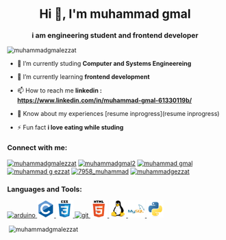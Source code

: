 <h1 align="center">Hi 👋, I'm muhammad gmal</h1>
<h3 align="center">i am engineering student and frontend developer</h3>

<p align="left"> <img src="https://komarev.com/ghpvc/?username=muhammadgmalezzat&label=Profile%20views&color=0e75b6&style=flat" alt="muhammadgmalezzat" /> </p>

- 🔭 I’m currently studing **Computer and Systems Engineereing**

- 🌱 I’m currently learning **frontend development**

- 📫 How to reach me **linkedin : https://www.linkedin.com/in/muhammad-gmal-61330119b/**

- 📄 Know about my experiences [resume inprogress](resume inprogress)

- ⚡ Fun fact **i love eating while studing**

<h3 align="left">Connect with me:</h3>
<p align="left">
<a href="https://dev.to/muhammadgmalezzat" target="blank"><img align="center" src="https://cdn.jsdelivr.net/npm/simple-icons@3.0.1/icons/dev-dot-to.svg" alt="muhammadgmalezzat" height="30" width="40" /></a>
<a href="https://twitter.com/muhammadgmal2" target="blank"><img align="center" src="https://raw.githubusercontent.com/rahuldkjain/github-profile-readme-generator/master/src/images/icons/Social/twitter.svg" alt="muhammadgmal2" height="30" width="40" /></a>
<a href="https://linkedin.com/in/muhammad gmal" target="blank"><img align="center" src="https://raw.githubusercontent.com/rahuldkjain/github-profile-readme-generator/master/src/images/icons/Social/linked-in-alt.svg" alt="muhammad gmal" height="30" width="40" /></a>
<a href="https://fb.com/muhammad g ezzat" target="blank"><img align="center" src="https://raw.githubusercontent.com/rahuldkjain/github-profile-readme-generator/master/src/images/icons/Social/facebook.svg" alt="muhammad g ezzat" height="30" width="40" /></a>
<a href="https://instagram.com/7958_muhammad" target="blank"><img align="center" src="https://raw.githubusercontent.com/rahuldkjain/github-profile-readme-generator/master/src/images/icons/Social/instagram.svg" alt="7958_muhammad" height="30" width="40" /></a>
<a href="https://codeforces.com/profile/muhammadgezzat" target="blank"><img align="center" src="https://cdn.jsdelivr.net/npm/simple-icons@3.0.1/icons/codeforces.svg" alt="muhammadgezzat" height="30" width="40" /></a>
</p>

<h3 align="left">Languages and Tools:</h3>
<p align="left"> <a href="https://www.arduino.cc/" target="_blank"> <img src="https://cdn.worldvectorlogo.com/logos/arduino-1.svg" alt="arduino" width="40" height="40"/> </a> <a href="https://www.cprogramming.com/" target="_blank"> <img src="https://raw.githubusercontent.com/devicons/devicon/master/icons/c/c-original.svg" alt="c" width="40" height="40"/> </a> <a href="https://www.w3schools.com/css/" target="_blank"> <img src="https://raw.githubusercontent.com/devicons/devicon/master/icons/css3/css3-original-wordmark.svg" alt="css3" width="40" height="40"/> </a> <a href="https://git-scm.com/" target="_blank"> <img src="https://www.vectorlogo.zone/logos/git-scm/git-scm-icon.svg" alt="git" width="40" height="40"/> </a> <a href="https://www.w3.org/html/" target="_blank"> <img src="https://raw.githubusercontent.com/devicons/devicon/master/icons/html5/html5-original-wordmark.svg" alt="html5" width="40" height="40"/> </a> <a href="https://www.linux.org/" target="_blank"> <img src="https://raw.githubusercontent.com/devicons/devicon/master/icons/linux/linux-original.svg" alt="linux" width="40" height="40"/> </a> <a href="https://www.mysql.com/" target="_blank"> <img src="https://raw.githubusercontent.com/devicons/devicon/master/icons/mysql/mysql-original-wordmark.svg" alt="mysql" width="40" height="40"/> </a> <a href="https://www.python.org" target="_blank"> <img src="https://raw.githubusercontent.com/devicons/devicon/master/icons/python/python-original.svg" alt="python" width="40" height="40"/> </a> </p>




<p>&nbsp;<img align="center" src="https://github-readme-stats.vercel.app/api?username=muhammadgmalezzat&show_icons=true&locale=en" alt="muhammadgmalezzat" /></p>
